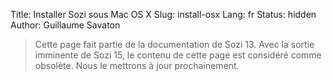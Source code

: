 Title: Installer Sozi sous Mac OS X
Slug: install-osx
Lang: fr
Status: hidden
Author: Guillaume Savaton

> Cette page fait partie de la documentation de Sozi 13.
> Avec la sortie imminente de Sozi 15, le contenu de cette page
> est considéré comme obsolète.
> Nous le mettrons à jour prochainement.

<!-- TODO -->
